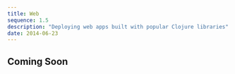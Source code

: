 ```yaml
---
title: Web
sequence: 1.5
description: "Deploying web apps built with popular Clojure libraries"
date: 2014-06-23
---
```

## Coming Soon
